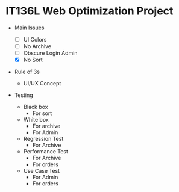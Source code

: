 # IT136L Web Optimization Project
- Main Issues
	- [ ] UI Colors
	- [ ] No Archive
	- [ ] Obscure Login Admin
	- [x] No Sort

- Rule of 3s
	- UI/UX Concept

- Testing
	- Black box
		- For sort
	- White box
		- For archive
		- For Admin
	- Regression Test
		- For Archive
	- Performance Test
		- For Archive
		- For orders
	- Use Case Test
		- For Admin
		- For orders
